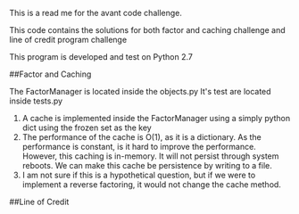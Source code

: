 This is a read me for the avant code challenge. 

This code contains the solutions for both factor and caching challenge and line of credit program challenge

This program is developed and test on Python 2.7

##Factor and Caching

The FactorManager is located inside the objects.py 
It's test are located inside tests.py 

1. A cache is implemented inside the FactorManager using a simply python dict using the frozen set as the key
2. The performance of the cache is O(1), as it is a dictionary. As the performance is constant, is it hard to improve the performance. 
However, this caching is in-memory. It will not persist through system reboots. We can make this cache be persistence by writing to a file. 
3. I am not sure if this is a hypothetical question, but if we were to implement a reverse factoring, it would not change the cache method. 


##Line of Credit 